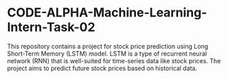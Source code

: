 # CODE-ALPHA-Machine-Learning-Intern-Task-02
This repository contains a project for stock price prediction using Long Short-Term Memory (LSTM) model. LSTM is a type of recurrent neural network (RNN) that is well-suited for time-series data like stock prices. The project aims to predict future stock prices based on historical data.
